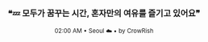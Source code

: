<div align="center">

<br>

<h3>❝💤 모두가 꿈꾸는 시간, 혼자만의 여유를 즐기고 있어요❞</h3>

<sub>02:00 AM • Seoul ☁️ • by CrowRish</sub>

<br>

</div>